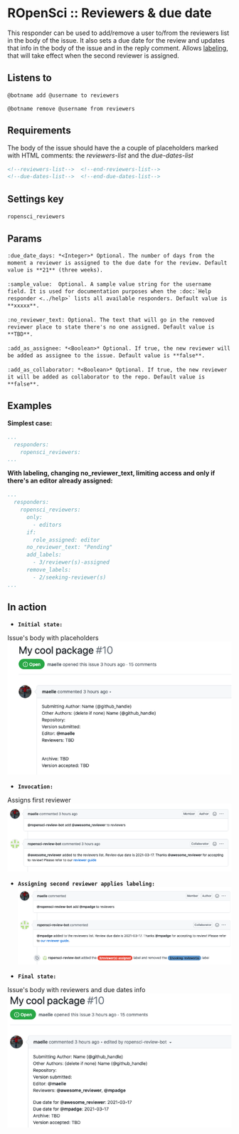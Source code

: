 ROpenSci :: Reviewers & due date
================================

This responder can be used to add/remove a user to/from the reviewers list in the body of the issue. It also sets a due date for the review and updates that info in the body of the issue and in the reply comment.
Allows [labeling](../../labeling), that will take effect when the second reviewer is assigned.

## Listens to

```
@botname add @username to reviewers
```
```
@botname remove @username from reviewers
```

## Requirements

The body of the issue should have the a couple of placeholders marked with HTML comments: the _reviewers-list_ and the _due-dates-list_

```html
<!--reviewers-list-->  <!--end-reviewers-list-->
<!--due-dates-list-->  <!--end-due-dates-list-->
```

## Settings key

`ropensci_reviewers`

## Params
```eval_rst
:due_date_days: *<Integer>* Optional. The number of days from the moment a reviewer is assigned to the due date for the review. Default value is **21** (three weeks).

:sample_value:  Optional. A sample value string for the username field. It is used for documentation purposes when the :doc:`Help responder <../help>` lists all available responders. Default value is **xxxxx**.

:no_reviewer_text: Optional. The text that will go in the removed reviewer place to state there's no one assigned. Default value is **TBD**.

:add_as_assignee: *<Boolean>* Optional. If true, the new reviewer will be added as assignee to the issue. Default value is **false**.

:add_as_collaborator: *<Boolean>* Optional. If true, the new reviewer it will be added as collaborator to the repo. Default value is **false**.
```

## Examples

**Simplest case:**
```yaml
...
  responders:
    ropensci_reviewers:
...
```

**With labeling, changing no_reviewer_text, limiting access and only if there's an editor already assigned:**
```yaml
...
  responders:
    ropensci_reviewers:
      only:
        - editors
      if:
        role_assigned: editor
      no_reviewer_text: "Pending"
      add_labels:
        - 3/reviewer(s)-assigned
      remove_labels:
        - 2/seeking-reviewer(s)
...
```

## In action

* **`Initial state:`**

Issue's body with placeholders
![](../../images/responders/ropensci/ropensci_reviewers_due_date_1.png "ROpenSci :: Reviewers & due date: Initial state")


* **`Invocation:`**

Assigns first reviewer
![](../../images/responders/ropensci/ropensci_reviewers_due_date_2.png "ROpenSci :: Reviewers & due date: first assignment")

* **`Assigning second reviewer applies labeling:`**
![](../../images/responders/ropensci/ropensci_reviewers_due_date_3.png "ROpenSci :: Reviewers & due date: second reviewer and labeling")


* **`Final state:`**

Issue's body with reviewers and due dates info
![](../../images/responders/ropensci/ropensci_reviewers_due_date_4.png "ROpenSci :: Reviewers & due date: Final state")

